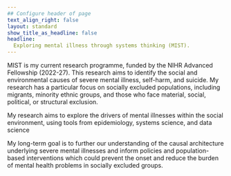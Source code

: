 ```yaml
---
## Configure header of page
text_align_right: false
layout: standard
show_title_as_headline: false
headline: 
  Exploring mental illness through systems thinking (MIST).
---
```


<!-- this is a subheadline -->
MIST is my current research programme, funded by the NIHR Advanced Fellowship (2022-27). This research aims to identify the social and environmental causes of severe mental illness, self-harm, and suicide. My research has a particular focus on socially excluded populations, including migrants, minority ethnic groups, and those who face material, social, political, or structural exclusion.

My research aims to explore the drivers of mental illnesses within the social environment, using tools from epidemiology, systems science, and data science

My long-term goal is to further our understanding of the causal architecture underlying severe mental illnesses and inform policies and population-based interventions which could prevent the onset and reduce the burden of mental health problems in socially excluded groups.

